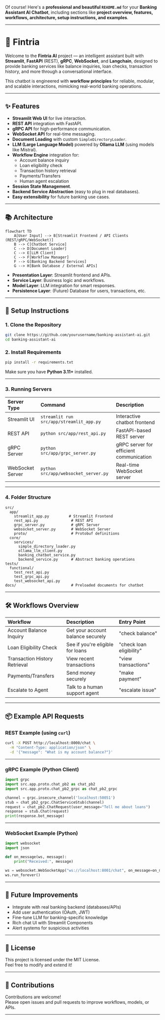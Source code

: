 Of course! Here's a **professional and beautiful `README.md`** for your **Banking Assistant AI Chatbot**, including sections like **project overview, features, workflows, architecture, setup instructions, and examples**.

---

# 🏦 Fintria

Welcome to the **Fintria AI** project — an intelligent assistant built with **Streamlit**, **FastAPI** (REST), **gRPC**, **WebSocket**, and **Langchain**, designed to provide banking services like balance inquiries, loan checks, transaction history, and more through a conversational interface.

This chatbot is engineered with **workflow principles** for reliable, modular, and scalable interactions, mimicking real-world banking operations.

---

## ✨ Features

- **Streamlit Web UI** for live interaction.
- **REST API** integration with FastAPI.
- **gRPC API** for high-performance communication.
- **WebSocket API** for real-time messaging.
- **Document Loading** with custom `SimpleDirectoryLoader`.
- **LLM (Large Language Model)** powered by **Ollama LLM** (using models like Mistral).
- **Workflow Engine** integration for:
  - Account balance inquiry
  - Loan eligibility check
  - Transaction history retrieval
  - Payments/Transfers
  - Human agent escalation
- **Session State Management**.
- **Backend Service Abstraction** (easy to plug in real databases).
- **Easy extensibility** for future banking use cases.

---

## 📚 Architecture

```mermaid
flowchart TD
    A[User Input] --> B[Streamlit Frontend / API Clients (REST/gRPC/WebSocket)]
    B --> C[Chatbot Service]
    C --> D[Document Loader]
    C --> E[LLM Client]
    C --> F[Workflow Manager]
    F --> G[Banking Backend Services]
    G --> H[Bank Database / External APIs]
```

- **Presentation Layer**: Streamlit frontend and APIs.
- **Service Layer**: Business logic and workflows.
- **Model Layer**: LLM integration for smart responses.
- **Persistence Layer**: (Future) Database for users, transactions, etc.

---

## 🚀 Setup Instructions

### 1. Clone the Repository

```bash
git clone https://github.com/yourusername/banking-assistant-ai.git
cd banking-assistant-ai
```

### 2. Install Requirements

```bash
pip install -r requirements.txt
```

Make sure you have **Python 3.11+** installed.

---

### 3. Running Servers

| Server Type | Command | Description |
| :---------- | :------ | :----------- |
| Streamlit UI | `streamlit run src/app/streamlit_app.py` | Interactive chatbot frontend |
| REST API | `python src/app/rest_api.py` | FastAPI-based REST server |
| gRPC Server | `python src/app/grpc_server.py` | gRPC server for efficient communication |
| WebSocket Server | `python src/app/websocket_server.py` | Real-time WebSocket server |

---

### 4. Folder Structure

```plaintext
src/
  app/
    streamlit_app.py         # Streamlit Frontend
    rest_api.py               # REST API
    grpc_server.py            # gRPC Server
    websocket_server.py       # WebSocket Server
    proto/                    # Protobuf definitions
  core/
    services/
      simple_directory_loader.py
      ollama_llm_client.py
      banking_chatbot_service.py
      backend_service.py      # Abstract banking operations
tests/
  functional/
    test_rest_api.py
    test_grpc_api.py
    test_websocket_api.py
docs/                         # Preloaded documents for chatbot
```

---

## 🛠️ Workflows Overview

| Workflow | Description | Entry Point |
| :------- | :----------- | :----------- |
| Account Balance Inquiry | Get your account balance securely | "check balance" |
| Loan Eligibility Check | See if you're eligible for loans | "check loan eligibility" |
| Transaction History Retrieval | View recent transactions | "view transactions" |
| Payments/Transfers | Send money securely | "make payment" |
| Escalate to Agent | Talk to a human support agent | "escalate issue" |

---

## 📦 Example API Requests

### REST Example (using `curl`)

```bash
curl -X POST http://localhost:8000/chat \
  -H "Content-Type: application/json" \
  -d '{"message": "What is my account balance?"}'
```

---

### gRPC Example (Python Client)

```python
import grpc
import src.app.proto.chat_pb2 as chat_pb2
import src.app.proto.chat_pb2_grpc as chat_pb2_grpc

channel = grpc.insecure_channel('localhost:50051')
stub = chat_pb2_grpc.ChatServiceStub(channel)
request = chat_pb2.ChatRequest(user_message="Tell me about loans")
response = stub.Chat(request)
print(response.bot_message)
```

---

### WebSocket Example (Python)

```python
import websocket
import json

def on_message(ws, message):
    print("Received:", message)

ws = websocket.WebSocketApp("ws://localhost:8001/chat", on_message=on_message)
ws.run_forever()
```

---

## 🧠 Future Improvements

- Integrate with real banking backend (databases/APIs)
- Add user authentication (OAuth, JWT)
- Fine-tune LLM for banking-specific knowledge
- Rich chat UI with Streamlit Components
- Alert systems for suspicious activities

---

## 📜 License

This project is licensed under the MIT License.  
Feel free to modify and extend it!

---

## 🤝 Contributions

Contributions are welcome!  
Please open issues and pull requests to improve workflows, models, or APIs.

---